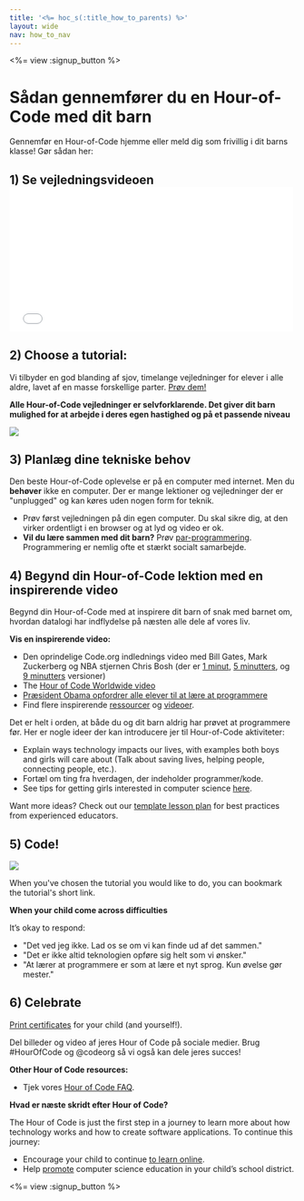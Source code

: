```yaml
---
title: '<%= hoc_s(:title_how_to_parents) %>'
layout: wide
nav: how_to_nav
---
```

<%= view :signup_button %>

# Sådan gennemfører du en Hour-of-Code med dit barn

Gennemfør en Hour-of-Code hjemme eller meld dig som frivillig i dit barns klasse! Gør sådan her:

## 1) Se vejledningsvideoen <iframe width="500" height="255" src="//www.youtube.com/embed/SrnvvWDm73k" frameborder="0" allowfullscreen mark="crwd-mark"></iframe> 

## 2) Choose a tutorial:

Vi tilbyder en god blanding af sjov, timelange vejledninger for elever i alle aldre, lavet af en masse forskellige parter. [Prøv dem!](<%= resolve_url('/learn') %>)

**Alle Hour-of-Code vejledninger er selvforklarende. Det giver dit barn mulighed for at arbejde i deres egen hastighed og på et passende niveau**

[![](/images/fit-700/tutorials.png)](<%= resolve_url('/learn') %>)

## 3) Planlæg dine tekniske behov

Den beste Hour-of-Code oplevelse er på en computer med internet. Men du **behøver** ikke en computer. Der er mange lektioner og vejledninger der er "unplugged" og kan køres uden nogen form for teknik.

- Prøv først vejledningen på din egen computer. Du skal sikre dig, at den virker ordentligt i en browser og at lyd og video er ok.
- **Vil du lære sammen med dit barn?** Prøv [par-programmering](http://www.ncwit.org/resources/pair-programming-box-power-collaborative-learning). Programmering er nemlig ofte et stærkt socialt samarbejde.

## 4) Begynd din Hour-of-Code lektion med en inspirerende video

Begynd din Hour-of-Code med at inspirere dit barn of snak med barnet om, hvordan datalogi har indflydelse på næsten alle dele af vores liv.

**Vis en inspirerende video:**

- Den oprindelige Code.org indlednings video med Bill Gates, Mark Zuckerberg og NBA stjernen Chris Bosh (der er [1 minut](https://www.youtube.com/watch?v=qYZF6oIZtfc), [5 minutters](https://www.youtube.com/watch?v=nKIu9yen5nc), og [9 minutters](https://www.youtube.com/watch?v=dU1xS07N-FA) versioner)
- The [Hour of Code Worldwide video](https://www.youtube.com/watch?v=KsOIlDT145A)
- [Præsident Obama opfordrer alle elever til at lære at programmere](https://www.youtube.com/watch?v=6XvmhE1J9PY)
- Find flere inspirerende [ressourcer](<%= resolve_url('https://code.org/inspire') %>) og [videoer](https://www.youtube.com/playlist?list=PLzdnOPI1iJNfpD8i4Sx7U0y2MccnrNZuP).

Det er helt i orden, at både du og dit barn aldrig har prøvet at programmere før. Her er nogle ideer der kan introducere jer til Hour-of-Code aktiviteter:

- Explain ways technology impacts our lives, with examples both boys and girls will care about (Talk about saving lives, helping people, connecting people, etc.).
- Fortæl om ting fra hverdagen, der indeholder programmer/kode.
- See tips for getting girls interested in computer science [here](<%= resolve_url('https://code.org/girls') %>).

Want more ideas? Check out our [template lesson plan](/files/AfterschoolEducatorLessonPlanOutline.docx) for best practices from experienced educators.

## 5) Code!

<img src="/images/fit-700/tutorial-short-link.png" />

When you've chosen the tutorial you would like to do, you can bookmark the tutorial's short link.

**When your child come across difficulties**

It’s okay to respond:

- "Det ved jeg ikke. Lad os se om vi kan finde ud af det sammen."
- "Det er ikke altid teknologien opføre sig helt som vi ønsker."
- "At lærer at programmere er som at lære et nyt sprog. Kun øvelse gør mester."

## 6) Celebrate

[Print certificates](<%= resolve_url('https://code.org/certificates') %>) for your child (and yourself!).

Del billeder og video af jeres Hour of Code på sociale medier. Brug #HourOfCode og @codeorg så vi også kan dele jeres succes!

**Other Hour of Code resources:**

- Tjek vores [Hour of Code FAQ](https://support.code.org/hc/en-us/categories/200147083-Hour-of-Code).

**Hvad er næste skridt efter Hour of Code?**

The Hour of Code is just the first step in a journey to learn more about how technology works and how to create software applications. To continue this journey:

- Encourage your child to continue [to learn online](<%= resolve_url('https://code.org/learn/beyond') %>).
- Help [promote](<%= resolve_url('/promote') %>) computer science education in your child’s school district.

<%= view :signup_button %>